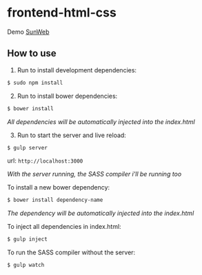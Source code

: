 # frontend-html-css

Demo [SunWeb](http://death.run/sunweb)

## How to use

1. Run to install development dependencies:

```sh
$ sudo npm install
```

2. Run to install bower dependencies:

```sh
$ bower install
```

_All dependencies will be automatically injected into the index.html_

3. Run to start the server and live reload:

```sh
$ gulp server
```

url: ```http://localhost:3000```

_With the server running, the SASS compiler i'll be running too_


To install a new bower dependency:

```sh
$ bower install dependency-name
```
_The dependency will be automatically injected into the index.html_

To inject all dependencies in index.html:

```sh
$ gulp inject
```
To run the SASS compiler without the server:

```sh
$ gulp watch
```

